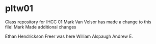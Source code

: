 # pltw01
Class repository for IHCC 01
Mark Van Velsor has made a change to this file!
Mark Made additional changes

Ethan Hendrickson
Freer was here
William Alspaugh
Andrew E.
